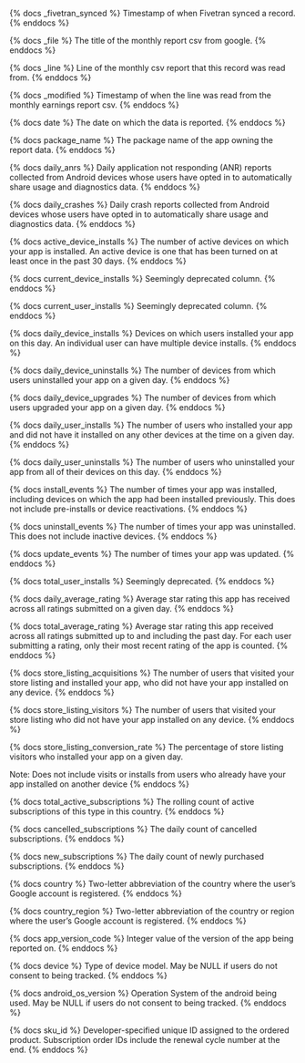 {% docs _fivetran_synced %}
Timestamp of when Fivetran synced a record.
{% enddocs %}

{% docs _file %}
The title of the monthly report csv from google.
{% enddocs %}

{% docs _line %}
Line of the monthly csv report that this record was read from.
{% enddocs %}

{% docs _modified %}
Timestamp of when the line was read from the monthly earnings report csv.
{% enddocs %}

{% docs date %}
The date on which the data is reported.
{% enddocs %}

{% docs package_name %}
The package name of the app owning the report data.
{% enddocs %}

{% docs daily_anrs %}
Daily application not responding (ANR) reports collected from Android devices whose users have opted in to automatically share usage and diagnostics data.
{% enddocs %}

{% docs daily_crashes %}
Daily crash reports collected from Android devices whose users have opted in to automatically share usage and diagnostics data.
{% enddocs %}

{% docs active_device_installs %}
The number of active devices on which your app is installed. An active device is one that has been turned on at least once in the past 30 days.
{% enddocs %}

{% docs current_device_installs %}
Seemingly deprecated column.
{% enddocs %}

{% docs current_user_installs %}
Seemingly deprecated column.
{% enddocs %}

{% docs daily_device_installs %}
Devices on which users installed your app on this day. An individual user can have multiple device installs.
{% enddocs %}

{% docs daily_device_uninstalls %}
The number of devices from which users uninstalled your app on a given day.
{% enddocs %}

{% docs daily_device_upgrades %}
The number of devices from which users upgraded your app on a given day.
{% enddocs %}

{% docs daily_user_installs %}
The number of users who installed your app and did not have it installed on any other devices at the time on a given day.
{% enddocs %}

{% docs daily_user_uninstalls %}
The number of users who uninstalled your app from all of their devices on this day.
{% enddocs %}

{% docs install_events %}
The number of times your app was installed, including devices on which the app had been installed previously. This does not include pre-installs or device reactivations.
{% enddocs %}

{% docs uninstall_events %}
The number of times your app was uninstalled. This does not include inactive devices.
{% enddocs %}

{% docs update_events %}
The number of times your app was updated.
{% enddocs %}

{% docs total_user_installs %}
Seemingly deprecated.
{% enddocs %}

{% docs daily_average_rating %}
Average star rating this app has received across all ratings submitted on a given day.
{% enddocs %}

{% docs total_average_rating %}
Average star rating this app received across all ratings submitted up to and including the past day. For each user submitting a rating, only their most recent rating of the app is counted.
{% enddocs %}

{% docs store_listing_acquisitions %}
The number of users that visited your store listing and installed your app, who did not have your app installed on any device.
{% enddocs %}

{% docs store_listing_visitors %}
The number of users that visited your store listing who did not have your app installed on any device.
{% enddocs %}

{% docs store_listing_conversion_rate %}
The percentage of store listing visitors who installed your app on a given day.

Note: Does not include visits or installs from users who already have your app installed on another device
{% enddocs %}

{% docs total_active_subscriptions %}
The rolling count of active subscriptions of this type in this country.
{% enddocs %}

{% docs cancelled_subscriptions %}
The daily count of cancelled subscriptions.
{% enddocs %}

{% docs new_subscriptions %}
The daily count of newly purchased subscriptions.
{% enddocs %}

{% docs country %}
Two-letter abbreviation of the country where the user’s Google account is registered.
{% enddocs %}

{% docs country_region %}
Two-letter abbreviation of the country or region where the user’s Google account is registered.
{% enddocs %}

{% docs app_version_code %}
Integer value of the version of the app being reported on.
{% enddocs %}

{% docs device %}
Type of device model. May be NULL if users do not consent to being tracked.
{% enddocs %}

{% docs android_os_version %}
Operation System of the android being used. May be NULL if users do not consent to being tracked.
{% enddocs %}

{% docs sku_id %}
Developer-specified unique ID assigned to the ordered product. Subscription order IDs include the renewal cycle number at the end.
{% enddocs %}